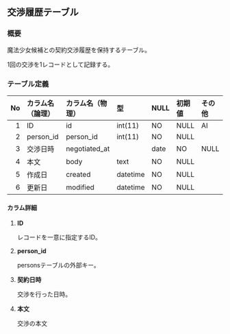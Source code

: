 ## 交渉履歴テーブル

### 概要

魔法少女候補との契約交渉履歴を保持するテーブル。

1回の交渉を1レコードとして記録する。

### テーブル定義

| No | カラム名（論理） | カラム名（物理） | 型       | NULL | 初期値 | その他   |
|---:|:-----------------|:-----------------|:---------|:-----|:-------|:---------|
|  1 | ID               | id               | int(11)  | NO   | NULL   | AI       |
|  2 | person_id        | person_id        | int(11)  | NO   | NULL   |          |
|  3 | 交渉日時         | negotiated_at    |          | date | NO     | NULL   | |
|  4 | 本文             | body             | text     | NO   | NULL   |          |
|  5 | 作成日           | created          | datetime | NO   | NULL   |          |
|  6 | 更新日           | modified         | datetime | NO   | NULL   |          |

#### カラム詳細

1. **ID**

    レコードを一意に指定するID。

2. **person_id**

    personsテーブルの外部キー。

3. **契約日時**

    交渉を行った日時。

4. **本文**

    交渉の本文
